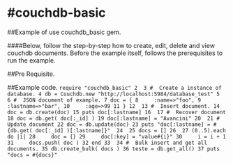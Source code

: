 #couchdb-basic
=============

##Example of use couchdb_basic gem.

####Below, follow the step-by-step how to create, edit, delete and view couchdb documents. Before the example itself, follows the prerequisites to run the example.

##Pre Requisite.

##Example code.
`require "couchdb_basic"
  2 
  3 #  Create a instance of database.
  4 db = Couchdb.new "http://localhost:5984/database_test"
  5 
  6 #  JSON document of example.
  7 doc = {
  8     :name=>"foo",
  9     :lastname=>"bar",
 10     :age=>99
 11 }
 12 
 13 #  Insert document.
 14 doc = db.create(doc)
 15 puts doc[:lastname]
 16 
 17 #  Recover document
 18 doc = db.get( doc[:_id] )
 19 doc[:lastname] = "Avancini"
 20 
 21 #  Update document
 22 doc = db.update(doc)
 23 puts "doc[:lastname] = #{db.get( doc[:_id] )[:lastname]}" 
 24 
 25 docs = []
 26 
 27 (0..5).each do |i|
 28     doc = {}
 29     doc[:key] = "value#{i}"
 30     i = i + 1 
 31     docs.push( doc )
 32 end
 33 
 34 #  Bulk insert and get all documents.
 35 db.create_bulk( docs )
 36 teste = db.get_all()
 37 puts "docs = #{docs}"
`
